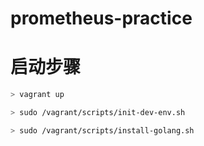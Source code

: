 # prometheus-practice

# 启动步骤

```sh
> vagrant up

> sudo /vagrant/scripts/init-dev-env.sh

> sudo /vagrant/scripts/install-golang.sh
```

